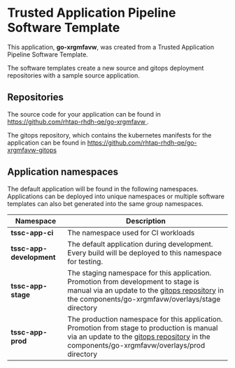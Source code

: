 # Trusted Application Pipeline Software Template

This application, **go-xrgmfavw**, was created from a Trusted Application Pipeline Software Template.

The software templates create a new source and gitops deployment repositories with a sample source application. 

## Repositories

The source code for your application can be found in [https://github.com/rhtap-rhdh-qe/go-xrgmfavw ](https://github.com/rhtap-rhdh-qe/go-xrgmfavw ).
 
The gitops repository, which contains the kubernetes manifests for the application can be found in 
[https://github.com/rhtap-rhdh-qe/go-xrgmfavw-gitops ](https://github.com/rhtap-rhdh-qe/go-xrgmfavw-gitops ) 

## Application namespaces 

The default application will be found in the following namespaces. Applications can be deployed into unique namespaces or multiple software templates can also bet generated into the same group namespaces.  

|  Namespace   |  Description   |  
| -------- | -------- |
| **tssc-app-ci** | The namespace used for CI workloads |
| **tssc-app-development** | The default application during development. Every build will be deployed to this namespace for testing. |
| **tssc-app-stage** | The staging namespace for this application. Promotion from development to stage is manual via an update to the [gitops repository](https://github.com/rhtap-rhdh-qe/go-xrgmfavw-gitops ) in the components/go-xrgmfavw/overlays/stage directory |
| **tssc-app-prod** | The production namespace for this application. Promotion from stage to production is manual via an update to the [gitops repository](https://github.com/rhtap-rhdh-qe/go-xrgmfavw-gitops ) in the components/go-xrgmfavw/overlays/prod directory |